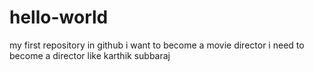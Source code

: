 # hello-world
my first repository in github
i want to become a movie director
i need to become a director like karthik subbaraj
